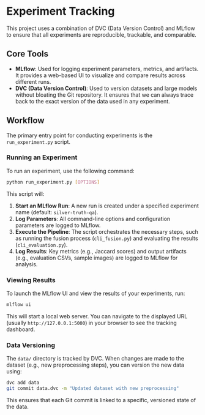 # Experiment Tracking

This project uses a combination of DVC (Data Version Control) and MLflow to ensure that all experiments are reproducible, trackable, and comparable.

## Core Tools

- **MLflow**: Used for logging experiment parameters, metrics, and artifacts. It provides a web-based UI to visualize and compare results across different runs.
- **DVC (Data Version Control)**: Used to version datasets and large models without bloating the Git repository. It ensures that we can always trace back to the exact version of the data used in any experiment.

## Workflow

The primary entry point for conducting experiments is the `run_experiment.py` script.

### Running an Experiment

To run an experiment, use the following command:

```bash
python run_experiment.py [OPTIONS]
```

This script will:

1.  **Start an MLflow Run**: A new run is created under a specified experiment name (default: `silver-truth-qa`).
2.  **Log Parameters**: All command-line options and configuration parameters are logged to MLflow.
3.  **Execute the Pipeline**: The script orchestrates the necessary steps, such as running the fusion process (`cli_fusion.py`) and evaluating the results (`cli_evaluation.py`).
4.  **Log Results**: Key metrics (e.g., Jaccard scores) and output artifacts (e.g., evaluation CSVs, sample images) are logged to MLflow for analysis.

### Viewing Results

To launch the MLflow UI and view the results of your experiments, run:

```bash
mlflow ui
```

This will start a local web server. You can navigate to the displayed URL (usually `http://127.0.0.1:5000`) in your browser to see the tracking dashboard.

### Data Versioning

The `data/` directory is tracked by DVC. When changes are made to the dataset (e.g., new preprocessing steps), you can version the new data using:

```bash
dvc add data
git commit data.dvc -m "Updated dataset with new preprocessing"
```

This ensures that each Git commit is linked to a specific, versioned state of the data.
